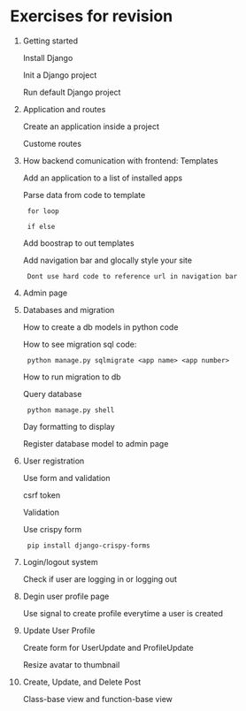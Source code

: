 # Exercises for revision

1. Getting started

	Install Django

	Init a Django project

	Run default Django project

2. Application and routes

	Create an application inside a project

	Custome routes

3. How backend comunication with frontend: Templates

	Add an application to a list of installed apps

	Parse data from code to template		

		for loop

		if else
	
	Add boostrap to out templates

	Add navigation bar and glocally style your site

		Dont use hard code to reference url in navigation bar

		
4. Admin page

	
5. Databases and migration

	How to create a db models in python code

	How to see migration sql code:

		python manage.py sqlmigrate <app name> <app number>

	How to run migration to db

	Query database
		
		python manage.py shell

	Day formatting to display

	Register database model to admin page

6. User registration

	Use form and validation

	csrf token

	Validation

	Use crispy form
	
		pip install django-crispy-forms

7. Login/logout system

	Check if user are logging in or logging out

8. Degin user profile page

	Use signal to create profile everytime a user is created

9. Update User Profile

	
	Create form for UserUpdate and ProfileUpdate

	Resize avatar to thumbnail

10. Create, Update, and Delete Post

	Class-base view and function-base view

	 

